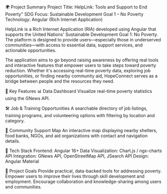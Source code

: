 🌍 Project Summary
Project Title: HelpLink: Tools and Support to End Poverty"
SDG Focus: Sustainable Development Goal 1 – No Poverty
Technology: Angular (Rich Internet Application)

HelpLink is a Rich Internet Application (RIA) developed using Angular that supports the United Nations' Sustainable Development Goal 1: No Poverty. The platform is designed to provide users—especially those in underserved communities—with access to essential data, support services, and actionable opportunities.

The application aims to go beyond raising awareness by offering real tools and interactive features that empower users to take steps toward poverty reduction. Whether it's accessing real-time poverty data, exploring job opportunities, or finding nearby community aid, HopeConnect serves as a bridge between people and the resources they need.

🔑 Key Features
📊 Data Dashboard
Visualize real-time poverty statistics using the GNews API.

🛠️ Job & Training Opportunities
A searchable directory of job listings, training programs, and volunteering options with filtering by location and category.

🧭 Community Support Map
An interactive map displaying nearby shelters, food banks, NGOs, and aid organizations with contact and navigation details.

🚀 Tech Stack
Frontend: Angular 16+
Data Visualization: Chart.js / ngx-charts
API Integration: GNews API, OpenStreetMap API, JSearch API
Design: Angular Material

📌 Project Goals
Provide practical, data-backed tools for addressing poverty.
Empower users to improve their lives through skill development and employment.
Encourage collaboration and knowledge-sharing among users and communities.
